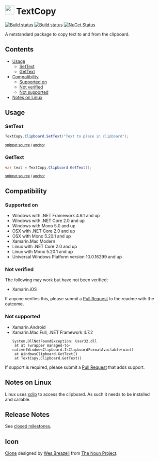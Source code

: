 <!--
GENERATED FILE - DO NOT EDIT
This file was generated by [MarkdownSnippets](https://github.com/SimonCropp/MarkdownSnippets).
Source File: /readme.source.md
To change this file edit the source file and then run MarkdownSnippets.
-->

# <img src="/src/icon.png" height="30px"> TextCopy

[![Build status](https://ci.appveyor.com/api/projects/status/lsw1b1olku8tg9d1/branch/master?svg=true)](https://ci.appveyor.com/project/SimonCropp/TextCopy)
[![Build status](https://travis-ci.org/SimonCropp/TextCopy.svg?branch=master)](https://travis-ci.org/SimonCropp/TextCopy)
[![NuGet Status](https://img.shields.io/nuget/v/TextCopy.svg?cacheSeconds=86400)](https://www.nuget.org/packages/TextCopy/)

A netstandard package to copy text to and from the clipboard.

<!-- toc -->
## Contents

  * [Usage](#usage)
    * [SetText](#settext)
    * [GetText](#gettext)
  * [Compatibility](#compatibility)
    * [Supported on](#supported-on)
    * [Not verified](#not-verified)
    * [Not supported](#not-supported)
  * [Notes on Linux](#notes-on-linux)
<!-- endtoc -->



## Usage


### SetText

<!-- snippet: SetText -->
<a id='snippet-settext'/></a>
```cs
TextCopy.Clipboard.SetText("Text to place in clipboard");
```
<sup>[snippet source](/src/Tests/Snippets.cs#L5-L9) / [anchor](#snippet-settext)</sup>
<!-- endsnippet -->


### GetText

<!-- snippet: GetText -->
<a id='snippet-gettext'/></a>
```cs
var text = TextCopy.Clipboard.GetText();
```
<sup>[snippet source](/src/Tests/Snippets.cs#L14-L18) / [anchor](#snippet-gettext)</sup>
<!-- endsnippet -->


## Compatibility


### Supported on

 * Windows with .NET Framework 4.6.1 and up
 * Windows with .NET Core 2.0 and up
 * Windows with Mono 5.0 and up
 * OSX with .NET Core 2.0 and up
 * OSX with Mono 5.20.1 and up
 * Xamarin.Mac Modern
 * Linux with .NET Core 2.0 and up
 * Linux with Mono 5.20.1 and up
 * Universal Windows Platform version 10.0.16299 and up


### Not verified

The following may work but have not been verified:

 * Xamarin.iOS

If anyone verifies this, please submit a [Pull Request](https://help.github.com/articles/about-pull-requests/) to the readme with the outcome.


### Not supported

 * Xamarin.Android
 * Xamarin.Mac Full, .NET Framework 4.7.2
     ```
    System.DllNotFoundException: User32.dll
      at at (wrapper managed-to-native)WindowsClipboard.IsClipboardFormatAvailable(uint)
      at WindowsClipboard.GetText()
      at TextCopy.Clipboard.GetText()
    ```
 
If support is required, please submit a [Pull Request](https://help.github.com/articles/about-pull-requests/) that adds support.


## Notes on Linux

Linux uses [xclip](https://github.com/astrand/xclip) to access the clipboard. As such it needs to be installed and callable.


## Release Notes

See [closed milestones](../../milestones?state=closed).


## Icon

[Clone](https://thenounproject.com/term/Clone/207435/) designed by [Wes Breazell](https://thenounproject.com/wes13/) from [The Noun Project](https://thenounproject.com).
